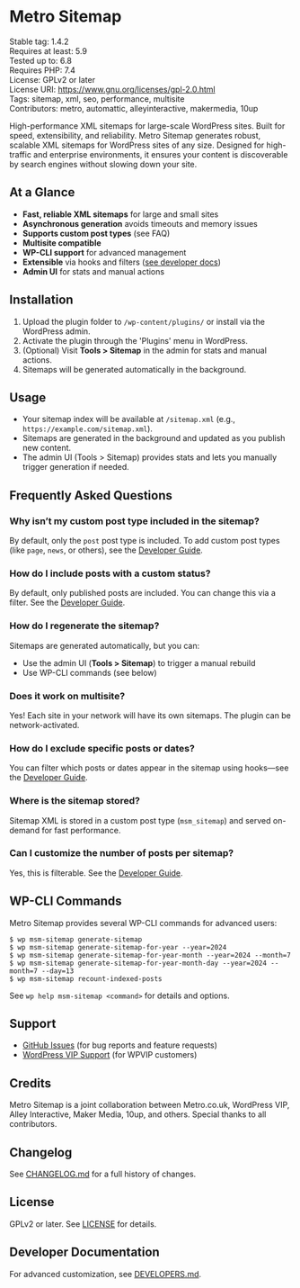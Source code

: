 # Metro Sitemap

Stable tag: 1.4.2  
Requires at least: 5.9  
Tested up to: 6.8  
Requires PHP: 7.4  
License: GPLv2 or later  
License URI: https://www.gnu.org/licenses/gpl-2.0.html  
Tags: sitemap, xml, seo, performance, multisite  
Contributors: metro, automattic, alleyinteractive, makermedia, 10up  

High-performance XML sitemaps for large-scale WordPress sites. Built for speed, extensibility, and reliability. Metro Sitemap generates robust, scalable XML sitemaps for WordPress sites of any size. Designed for high-traffic and enterprise environments, it ensures your content is discoverable by search engines without slowing down your site.

## At a Glance

* **Fast, reliable XML sitemaps** for large and small sites
* **Asynchronous generation** avoids timeouts and memory issues
* **Supports custom post types** (see FAQ)
* **Multisite compatible**
* **WP-CLI support** for advanced management
* **Extensible** via hooks and filters ([see developer docs](./DEVELOPERS.md))
* **Admin UI** for stats and manual actions

## Installation

1. Upload the plugin folder to `/wp-content/plugins/` or install via the WordPress admin.
2. Activate the plugin through the 'Plugins' menu in WordPress.
3. (Optional) Visit **Tools > Sitemap** in the admin for stats and manual actions.
4. Sitemaps will be generated automatically in the background.

## Usage

* Your sitemap index will be available at `/sitemap.xml` (e.g., `https://example.com/sitemap.xml`).
* Sitemaps are generated in the background and updated as you publish new content.
* The admin UI (Tools > Sitemap) provides stats and lets you manually trigger generation if needed.

## Frequently Asked Questions

### Why isn’t my custom post type included in the sitemap?

By default, only the `post` post type is included. To add custom post types (like `page`, `news`, or others), see the [Developer Guide](./DEVELOPERS.md).

### How do I include posts with a custom status?

By default, only published posts are included. You can change this via a filter. See the [Developer Guide](./DEVELOPERS.md).

### How do I regenerate the sitemap?

Sitemaps are generated automatically, but you can:

* Use the admin UI (**Tools > Sitemap**) to trigger a manual rebuild
* Use WP-CLI commands (see below)

### Does it work on multisite?

Yes! Each site in your network will have its own sitemaps. The plugin can be network-activated.

### How do I exclude specific posts or dates?

You can filter which posts or dates appear in the sitemap using hooks—see the [Developer Guide](./DEVELOPERS.md).

### Where is the sitemap stored?

Sitemap XML is stored in a custom post type (`msm_sitemap`) and served on-demand for fast performance.

### Can I customize the number of posts per sitemap?

Yes, this is filterable. See the [Developer Guide](./DEVELOPERS.md).

## WP-CLI Commands

Metro Sitemap provides several WP-CLI commands for advanced users:

~~~shell
$ wp msm-sitemap generate-sitemap
$ wp msm-sitemap generate-sitemap-for-year --year=2024
$ wp msm-sitemap generate-sitemap-for-year-month --year=2024 --month=7
$ wp msm-sitemap generate-sitemap-for-year-month-day --year=2024 --month=7 --day=13
$ wp msm-sitemap recount-indexed-posts
~~~

See `wp help msm-sitemap <command>` for details and options.

## Support

* [GitHub Issues](https://github.com/Automattic/msm-sitemap/issues) (for bug reports and feature requests)
* [WordPress VIP Support](https://wpvip.com/wordpress-vip-enterprise-support/) (for WPVIP customers)

## Credits

Metro Sitemap is a joint collaboration between Metro.co.uk, WordPress VIP, Alley Interactive, Maker Media, 10up, and others. Special thanks to all contributors.

## Changelog

See [CHANGELOG.md](./CHANGELOG.md) for a full history of changes.

## License

GPLv2 or later. See [LICENSE](./LICENSE) for details.

## Developer Documentation

For advanced customization, see [DEVELOPERS.md](./DEVELOPERS.md).
